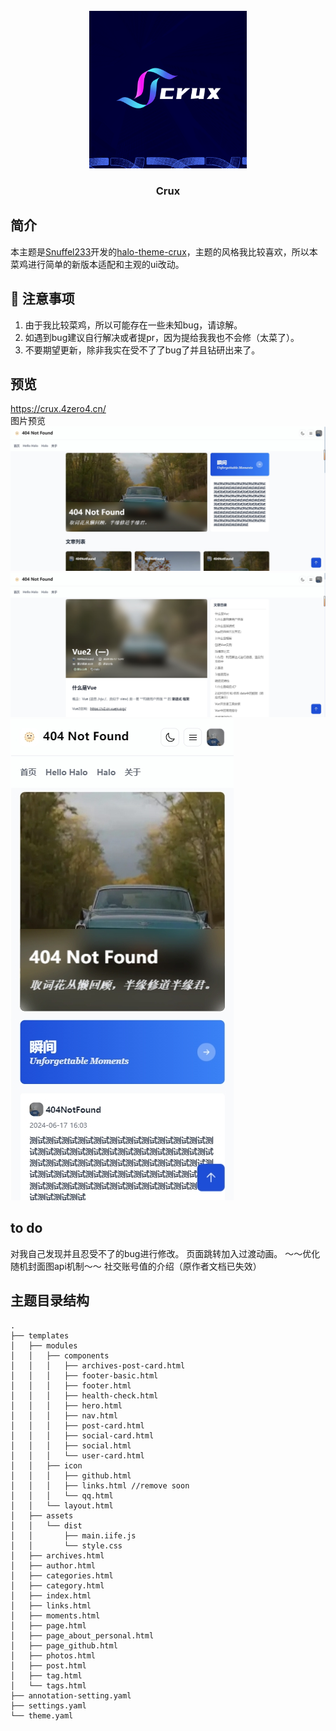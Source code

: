 <br />
<div align="center">
  <a href="https://github.com/haoanlan/halo-theme-crux-4zero4">
    <img src="./pic/10001.png" alt="Banner" width="50%">
  </a>

<h3 align="center">Crux</h3>
    
</div>

## 简介
本主题是[Snuffel233](https://github.com/Snuffel233)开发的[halo-theme-crux](https://github.com/Snuffel233/halo-theme-crux)，主题的风格我比较喜欢，所以本菜鸡进行简单的新版本适配和主观的ui改动。
## 🚨 注意事项
1. 由于我比较菜鸡，所以可能存在一些未知bug，请谅解。
2. 如遇到bug建议自行解决或者提pr，因为提给我我也不会修（太菜了）。
3. 不要期望更新，除非我实在受不了了bug了并且钻研出来了。
## 预览
https://crux.4zero4.cn/
<br/>
图片预览
<img src="./pic/1.png">
<img src="./pic/2.png">
<img src="./pic/3.png">

## to do
对我自己发现并且忍受不了的bug进行修改。
页面跳转加入过渡动画。
～～优化随机封面图api机制～～
社交账号值的介绍（原作者文档已失效）

## 主题目录结构

   ```
   .
   ├── templates
   │   ├── modules
   │   │   ├── components
   │   │   │   ├── archives-post-card.html
   │   │   │   ├── footer-basic.html
   │   │   │   ├── footer.html
   │   │   │   ├── health-check.html
   │   │   │   ├── hero.html
   │   │   │   ├── nav.html
   │   │   │   ├── post-card.html
   │   │   │   ├── social-card.html
   │   │   │   ├── social.html
   │   │   │   └── user-card.html
   │   │   ├── icon
   │   │   │   ├── github.html
   │   │   │   ├── links.html //remove soon
   │   │   │   └── qq.html
   │   │   └── layout.html
   │   ├── assets
   │   │   └── dist
   │   │       ├── main.iife.js
   │   │       └── style.css
   │   ├── archives.html
   │   ├── author.html
   │   ├── categories.html
   │   ├── category.html
   │   ├── index.html
   │   ├── links.html
   │   ├── moments.html
   │   ├── page.html
   │   ├── page_about_personal.html
   │   ├── page_github.html
   │   ├── photos.html
   │   ├── post.html
   │   ├── tag.html
   │   └── tags.html
   ├── annotation-setting.yaml
   ├── settings.yaml
   └── theme.yaml
   ```
